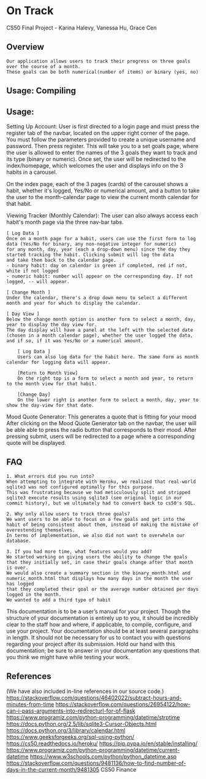 # On Track
CS50 Final Project - Karina Halevy, Vanessa Hu, Grace Cen
## Overview
    Our application allows users to track their progress on three goals over the course of a month.
    These goals can be both numerical(number of items) or binary (yes, no)

## Usage: Compiling


## Usage:

Setting Up Account:
User is first directed to a login page and must press the register tab of the navbar, located on the upper right corner of the page.
You must follow the parameters provided to create a unique username and password. Then press register.
This will take you to a set goals page, where the user is allowed to enter the names of the 3 goals they want to track and its type (binary or numeric).
Once set, the user will be redirected to the index/homepage, which welcomes the user and displays info on the 3 habits in a carousel.

On the index page, each of the 3 pages (cards) of the carousel shows a habit, whether it's logged, Yes/No or numerical amount, and a button to take the user
to the month-calendar page to view the current month calendar for that habit.

Viewing Tracker (Monthly Calendar):
    The user can also always access each habit's month page via the three nav-bar tabs.

    [ Log Data ]
    Once on a month page for a habit, users can use the first form to log data (Yes/No for binary, any non-negative integer for numeric)
    for any month, day, year (each a drop-down menu) since the day they started tracking the habit. Clicking submit will log the data
    and take them back to the calendar page.
    - binary habit: day on calendar is green if completed, red if not, white if not logged
    - numeric habit: number will appear on the corresponding day. If not logged, -- will appear.

    [ Change Month ]
    Under the calendar, there's a drop down menu to select a different month and year for which to display the calendar.

    [ Day View ]
    Below the change month option is another form to select a month, day, year to display the day view for.
    The day display will have a panel at the left with the selected date (chosen in a month calendar page), whether the user logged the data,
    and if so, if it was Yes/No or a numerical amount.

        [ Log Data ]
        Users can also log data for the habit here. The same form as month calendar for logging data will appear.

        [Return to Month View]
        On the right top is a form to select a month and year, to return to the month view for that habit.

        [Change Day]
        On the lower right is another form to select a month, day, year to show the day-view for that date.


Mood Quote Generator: This generates a quote that is fitting for your mood
    After clicking on the Mood Quote Generator tab on the navbar, the user will be able able to press the radio button that corresponds to their mood.
    After pressing submit, users will be redirected to a page where a corresponding quote will be displayed.

## FAQ
    1. What errors did you run into?
    When attempting to integrate with Heroku, we realized that real-world sqlite3 was not configured optimally for this purpose.
    This was frustrating because we had meticulously split and stripped sqlite3 execute results using sqlite3 (see original logic in our commit history), but we ultimately had to convert back to cs50's SQL.

    2. Why only allow users to track three goals?
    We want users to be able to focus on a few goals and get into the habit of being consistent about them, instead of making the mistake of overestending themselves.
    In terms of implementation, we also did not want to overwhelm our database.

    3. If you had more time, what features would you add?
    We started working on giving users the ability to change the goals that they initially set, in case their goals change after that month is over.
    We would also create a summary section in the binary_month.html and numeric_month.html that displays how many days in the month the user has logged
    that they completed their goal or the average number obtained per days logged in the month.
    We wanted to add a third type of habit

This documentation is to be a user’s manual for your project.
Though the structure of your documentation is entirely up to you,
it should be incredibly clear to the staff how and where, if applicable,
to compile, configure, and use your project. Your documentation should be
at least several paragraphs in length. It should not be necessary for us
to contact you with questions regarding your project after its submission.
Hold our hand with this documentation; be sure to answer in your documentation
any questions that you think we might have while testing your work.

## References
(We have also included in-line references in our source code.)
https://stackoverflow.com/questions/46402022/subtract-hours-and-minutes-from-time
https://stackoverflow.com/questions/26954122/how-can-i-pass-arguments-into-redirecturl-for-of-flask
https://www.programiz.com/python-programming/datetime/strptime
https://docs.python.org/2.5/lib/sqlite3-Cursor-Objects.html
https://docs.python.org/3/library/calendar.html
https://www.geeksforgeeks.org/sql-using-python/
https://cs50.readthedocs.io/heroku/
https://pip.pypa.io/en/stable/installing/
https://www.programiz.com/python-programming/datetime/current-datetime
https://www.w3schools.com/python/python_datetime.asp
https://stackoverflow.com/questions/9481136/how-to-find-number-of-days-in-the-current-month/9481305
CS50 Finance

